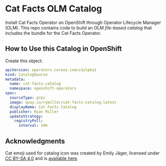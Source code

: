 # Cat Facts OLM Catalog

Install Cat Facts Operator on OpenShift through Operator Lifecycle Manager
(OLM). This repo contains code to build an OLM *file-based catalog* that
includes the bundle for the Cat Facts Operator.

## How to Use this Catalog in OpenShift

Create this object:

```yaml
apiVersion: operators.coreos.com/v1alpha1
kind: CatalogSource
metadata:
  name: cat-facts-catalog
  namespace: openshift-operators
spec:
  sourceType: grpc
  image: quay.io/rymiller/cat-facts-catalog:latest
  displayName: Cat Facts Catalog
  publisher: Ryan Miller
  updateStrategy:
    registryPoll:
      interval: 10m
```

## Acknowledgments

Cat emoji used for catalog icon was created by Emily Jäger, licensed under
[CC BY-SA 4.0] and is [available here][cat-emoji].

[CC BY-SA 4.0]: https://creativecommons.org/licenses/by-sa/4.0
[cat-emoji]: https://openmoji.org/library/emoji-1F638
